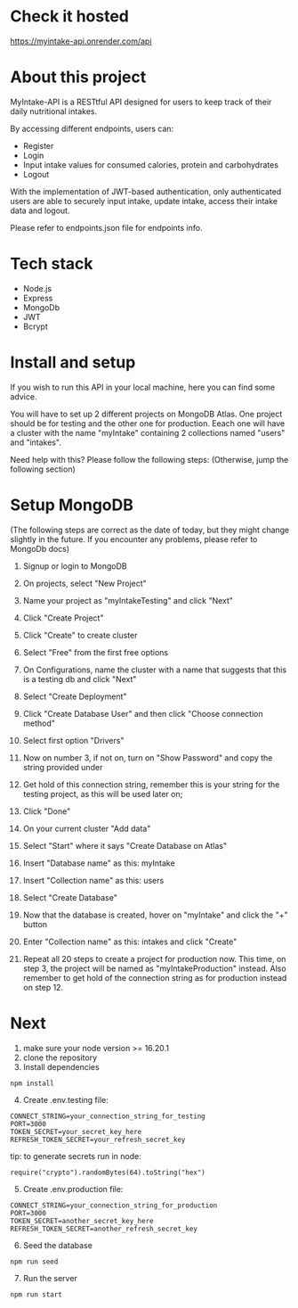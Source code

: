 # Check it hosted
https://myintake-api.onrender.com/api

# About this project
MyIntake-API is a RESTtful API designed for users to keep track of their daily nutritional intakes.

By accessing different endpoints, users can:
 - Register
 - Login
 - Input intake values for consumed calories, protein and carbohydrates
 - Logout

With the implementation of JWT-based authentication, only authenticated users are able to securely input intake, update intake, access their intake data and logout.

Please refer to endpoints.json file for endpoints info.

# Tech stack
 - Node.js
 - Express
 - MongoDb
 - JWT
 - Bcrypt

# Install and setup
If you wish to run this API in your local machine, here you can find some advice.

You will have to set up 2 different projects on MongoDB Atlas.
One project should be for testing and the other one for production.
Eeach one will have a cluster with the name "myIntake" containing 2 collections named "users" and "intakes".

Need help with this?
Please follow the following steps:
(Otherwise, jump the following section)

# Setup MongoDB
(The following steps are correct as the date of today, but they might change slightly in the future. If you encounter any problems, please refer to MongoDb docs)
1. Signup or login to MongoDB
2. On projects, select "New Project"
3. Name your project as "myIntakeTesting" and click "Next"
4. Click "Create Project"
5. Click "Create" to create cluster
6. Select "Free" from the first free options
7. On Configurations, name the cluster with a name that suggests that this is a testing db and click "Next"
8. Select "Create Deployment"
9. Click "Create Database User" and then click "Choose connection method"
10. Select first option "Drivers"
11. Now on number 3, if not on, turn on "Show Password" and copy the string provided under
12. Get hold of this connection string, remember this is your string for the testing project, as this will be used later on;
13. Click "Done"
14. On your current cluster "Add data"
15. Select "Start" where it says "Create Database on Atlas"
16. Insert "Database name" as this: myIntake
17. Insert "Collection name" as this: users
18. Select "Create Database"
19. Now that the database is created, hover on "myIntake" and click the "+" button
20. Enter "Collection name" as this: intakes and click "Create"

21. Repeat all 20 steps to create a project for production now.
This time, on step 3, the project will be named as "myIntakeProduction" instead.
Also remember to get hold of the connection string as for production instead on step 12.

# Next

1. make sure your node version >= 16.20.1
2. clone the repository
3. Install dependencies
```
npm install
```
4. Create .env.testing file:
```
CONNECT_STRING=your_connection_string_for_testing
PORT=3000
TOKEN_SECRET=your_secret_key_here
REFRESH_TOKEN_SECRET=your_refresh_secret_key
```
tip: to generate secrets run in node:
```
require("crypto").randomBytes(64).toString("hex")
```
5. Create .env.production file:
```
CONNECT_STRING=your_connection_string_for_production
PORT=3000
TOKEN_SECRET=another_secret_key_here
REFRESH_TOKEN_SECRET=another_refresh_secret_key
```
6. Seed the database
```
npm run seed
```
7. Run the server
```
npm run start
```

